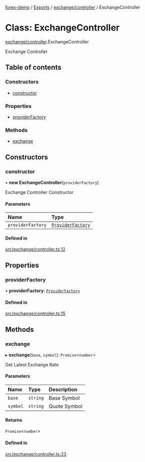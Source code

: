 [forex-demo](../README.md) / [Exports](../modules.md) / [exchange/controller](../modules/exchange_controller.md) / ExchangeController

# Class: ExchangeController

[exchange/controller](../modules/exchange_controller.md).ExchangeController

Exchange Controller

## Table of contents

### Constructors

- [constructor](exchange_controller.ExchangeController.md#constructor)

### Properties

- [providerFactory](exchange_controller.ExchangeController.md#providerfactory)

### Methods

- [exchange](exchange_controller.ExchangeController.md#exchange)

## Constructors

### constructor

• **new ExchangeController**(`providerFactory`)

Exchange Controller Constructor

#### Parameters

| Name              | Type                                                         |
| :---------------- | :----------------------------------------------------------- |
| `providerFactory` | [`ProviderFactory`](lib_provider_factory.ProviderFactory.md) |

#### Defined in

[src/exchange/controller.ts:12](https://github.com/suphero/forex-demo/blob/14e963f/src/exchange/controller.ts#L12)

## Properties

### providerFactory

• **providerFactory**: [`ProviderFactory`](lib_provider_factory.ProviderFactory.md)

#### Defined in

[src/exchange/controller.ts:15](https://github.com/suphero/forex-demo/blob/14e963f/src/exchange/controller.ts#L15)

## Methods

### exchange

▸ **exchange**(`base`, `symbol`): `Promise`<`number`\>

Get Latest Exchange Rate

#### Parameters

| Name     | Type     | Description  |
| :------- | :------- | :----------- |
| `base`   | `string` | Base Symbol  |
| `symbol` | `string` | Quote Symbol |

#### Returns

`Promise`<`number`\>

#### Defined in

[src/exchange/controller.ts:23](https://github.com/suphero/forex-demo/blob/14e963f/src/exchange/controller.ts#L23)
